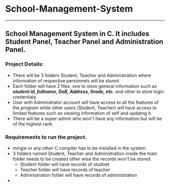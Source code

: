 # School-Management-System
---
School Management System in C. It includes Student Panel, Teacher Panel and Administration Panel.
---
### Project Details:
  * There will be 3 folders Student, Teacher and Administration where information of respective personnels will be stored.
  * Each folder will have 2 files, one to store general information such as <strong><i>student id, fullname, DoB, Address, Grade, etc.</i></strong> and other to store login credentials.
  * User with Administrator account will have access to all the features of the program while other users (Student, Teacher) will have access to limited features such as viewing information of self and updatng it. 
  * There will be a super-admin who won't have any information but will be of the highest rank.

### Requirements to run the project.
 * mingw or any other C compiler has to be installed in the system.
 * 3 folders named Student, Teacher and Administration inside the main folder needs to be created other wise the records won't be stored.
   * Student folder will have records of studnet
   * Teacher folder will have records of teacher
   * Administration folder will have records of administration
 * 

